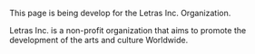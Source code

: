 This page is being develop for the Letras Inc. Organization.

Letras Inc. is a non-profit organization that aims to promote the development of the arts and culture Worldwide.
